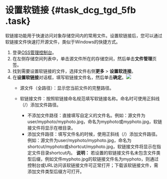 # 设置软链接 {#task_dcg_tgd_5fb .task}

软链接功能用于快速访问对象存储空间内的常用文件。设置软链接后，您可以通过软链接文件快速打开源文件，类似于Windows的快捷方式。

1.  登录[OSS管理控制台](https://oss.console.aliyun.com/overview)。 
2.  在左侧存储空间列表中，单击源文件所在的存储空间，然后单击**文件管理**页签。 
3.  找到需要设置软链接的文件，选择文件右侧**更多** \> **设置软连接**。 
4.  在**设置软链接**对话框，填写软链接文件名，然后单击**确定**。![](http://static-aliyun-doc.oss-cn-hangzhou.aliyuncs.com/assets/img/62283/154218632731530_en-US.png) 
    -   源文件（全路径）：显示您当前文件的完整路径。
    -   软链接文件：按照软链接命名规范填写软链接名称。命名时可使用正斜线（/）添加文件路径。

        -   不添加文件路径：直接填写自定义的文件名。例如：源文件为user/myphoto/myphoto.jpg，命名为myphoto或myphoto.jpg，软链接文件将显示在根目录。
        -   添加文件路径：填写文件名的时候，使用正斜线（/）添加文件路径。例如：源文件为user/myphoto/myphoto.jpg，命名为shortcut/myphoto或shortcut/myphoto.jpg，软链接文件将显示在指定文件目录shortcut内。
        **说明：** 若设置的软链接文件名未包含文件类型后缀，例如文件myphoto.jpg的软链接文件名为myphoto，则通过控制台或URL访问该软链接文件可正常打开；下载该软链接文件，需添加文件类型后缀方可打开。


